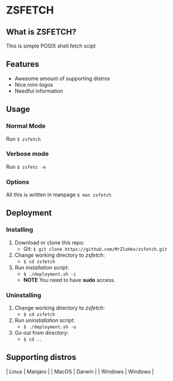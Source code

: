# ZSFETCH

## What is ZSFETCH?

This is simple POSIX shell fetch scipt

## Features
 - Awesome amount of supporting distros
 - Nice mini-logos
 - Needful information

## Usage

### Normal Mode

Run `$ zsfetch`

### Verbose mode

Run `$ zsfetc -e`

### Options

All this is written in manpage
`$ man zsfetch`

## Deployment

### Installing

1. Download or clone this repo:
	- Git: `$ git clone https://github.com/MrZloHex/zsfetch.git`
2. Change working directory to *zsfetch*:
	- `$ cd zsfetch`
3. Run *installation* script:
	- `$ ./deployment.sh -i`
	- **NOTE** You need to have **sudo** access.

### Uninstalling

1. Change working directory to *zsfetch*:
	- `$ cd zsfetch`
2. Run *uninstallation* script:
	- `$ ./deployment.sh -u`
3. Go out from directory:
	- `$ cd ..`

## Supporting distros

|  Linux  | Manjaro |
|  MacOS  | Darwin  |
| Windows | Windows |